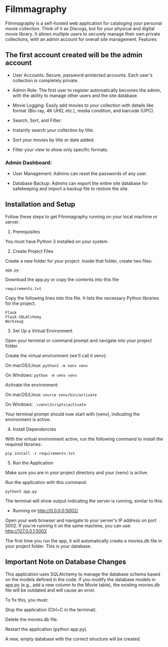 # Filmmagraphy

Filmmagraphy is a self-hosted web application for cataloging your personal movie collection. Think of it as Discogs, but for your physical and digital movie library. It allows multiple users to securely manage their own private collections, with an admin account for overall site management.
Features

## The first account created will be the admin account

- User Accounts: Secure, password-protected accounts. Each user's collection is completely private.

- Admin Role: The first user to register automatically becomes the admin, with the ability to manage other users and the site database.

- Movie Logging: Easily add movies to your collection with details like format (Blu-ray, 4K UHD, etc.), media condition, and barcode (UPC).

- Search, Sort, and Filter:

- Instantly search your collection by title.

- Sort your movies by title or date added.

- Filter your view to show only specific formats.

### Admin Dashboard:

- User Management: Admins can reset the passwords of any user.

- Database Backup: Admins can export the entire site database for safekeeping and import a backup file to restore the site.

## Installation and Setup

Follow these steps to get Filmmagraphy running on your local machine or server.

1. Prerequisites

You must have Python 3 installed on your system.

2. Create Project Files

Create a new folder for your project. Inside that folder, create two files:

```
app.py
```

Download the app.py or copy the contents into this file

```
requirements.txt
```

Copy the following lines into this file. It lists the necessary Python libraries for the project.

```
Flask
Flask-SQLAlchemy
Werkzeug
```

3. Set Up a Virtual Environment

Open your terminal or command prompt and navigate into your project folder.

Create the virtual environment (we'll call it venv):

On macOS/Linux: `python3 -m venv venv`

On Windows: `python -m venv venv`

Activate the environment:

On macOS/Linux: `source venv/bin/activate`

On Windows: `.\venv\Scripts\activate`

Your terminal prompt should now start with (venv), indicating the environment is active.

4. Install Dependencies

With the virtual environment active, run the following command to install the required libraries:
```
pip install -r requirements.txt
```
5. Run the Application

Make sure you are in your project directory and your (venv) is active.

Run the application with this command:
```
python3 app.py
```
The terminal will show output indicating the server is running, similar to this:

* Running on http://0.0.0.0:5002/

Open your web browser and navigate to your server's IP address on port 5002. If you're running it on the same machine, you can use: http://127.0.0.1:5002

The first time you run the app, it will automatically create a movies.db file in your project folder. This is your database.

## Important Note on Database Changes

This application uses SQLAlchemy to manage the database schema based on the models defined in the code. If you modify the database models in app.py (e.g., add a new column to the Movie table), the existing movies.db file will be outdated and will cause an error.

To fix this, you must:

Stop the application (Ctrl+C in the terminal).

Delete the movies.db file.

Restart the application (python app.py).

A new, empty database with the correct structure will be created.
